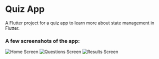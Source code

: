 # Quiz App

A Flutter project for a quiz app to learn more about state management in Flutter.

### A few screenshots of the app:
![Home Screen](https://github.com/Harshit-Kotecha/quiz/assets/67956129/f35b0d1e-d60f-4322-acd9-8e134a24ce98)
![Questions Screen](https://github.com/Harshit-Kotecha/quiz/assets/67956129/7d91d49c-bea3-47bf-884a-59604f20664c)
![Results Screen](https://github.com/Harshit-Kotecha/quiz/assets/67956129/38683f8d-f4f6-46f2-824c-738a4b4d9084)
